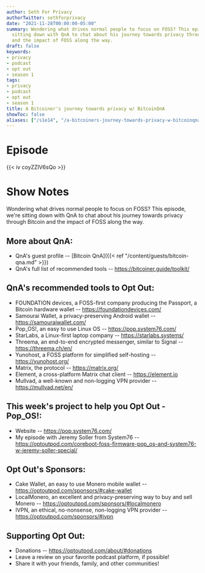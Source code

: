 ```yaml
---
author: Seth For Privacy
authorTwitter: sethforprivacy
date: "2021-11-28T00:00:00-05:00"
summary: Wondering what drives normal people to focus on FOSS? This episode, we're
  sitting down with QnA to chat about his journey towards privacy through Bitcoin
  and the impact of FOSS along the way.
draft: false
keywords:
- privacy
- podcast
- opt out
- season 1
tags:
- privacy
- podcast
- opt out
- season 1
title: A Bitcoiner's journey towards privacy w/ BitcoinQnA
showToc: false
aliases: ["/s1e14", "/a-bitcoiners-journey-towards-privacy-w-bitcoinqna"]
---
```


# Episode

<div id="buzzsprout-player-9626656"></div><script src="https://www.buzzsprout.com/1790481/9626656-a-bitcoiner-s-journey-towards-privacy-w-bitcoinqna.js?container_id=buzzsprout-player-9626656&player=small" type="text/javascript" charset="utf-8"></script>

{{< iv coyZZlV6sQo >}}

# Show Notes

Wondering what drives normal people to focus on FOSS? This episode, we're sitting down with QnA to chat about his journey towards privacy through Bitcoin and the impact of FOSS along the way.

## More about QnA:

- QnA's guest profile -- [Bitcoin QnA]({{< ref "/content/guests/bitcoin-qna.md" >}})
- QnA's full list of recommended tools -- https://bitcoiner.guide/toolkit/

## QnA's recommended tools to Opt Out:

- FOUNDATION devices, a FOSS-first company producing the Passport, a Bitcoin hardware wallet -- https://foundationdevices.com/
- Samourai Wallet, a privacy-preserving Android wallet -- https://samouraiwallet.com/
- Pop_OS!, an easy to use Linux OS -- https://pop.system76.com/
- StarLabs, a Linux-first laptop company -- https://starlabs.systems/
- Threema, an end-to-end encrypted messenger, similar to Signal -- https://threema.ch/en/
- Yunohost, a FOSS platform for simplified self-hosting -- https://yunohost.org/
- Matrix, the protocol -- https://matrix.org/
- Element, a cross-platform Matrix chat client -- https://element.io
- Mullvad, a well-known and non-logging VPN provider -- https://mullvad.net/en/

## This week's project to help you Opt Out - Pop_OS!:

- Website -- https://pop.system76.com/
- My episode with Jeremy Soller from System76 -- https://optoutpod.com/coreboot-foss-firmware-pop_os-and-system76-w-jeremy-soller-special/

## Opt Out's Sponsors:

- Cake Wallet, an easy to use Monero mobile wallet -- https://optoutpod.com/sponsors/#cake-wallet
- LocalMonero, an excellent and privacy-preserving way to buy and sell Monero -- https://optoutpod.com/sponsors/#localmonero
- IVPN, an ethical, no-nonsense, non-logging VPN provider -- https://optoutpod.com/sponsors/#ivpn

## Supporting Opt Out:

- Donations -- https://optoutpod.com/about/#donations
- Leave a review on your favorite podcast platform, if possible!
- Share it with your friends, family, and other communities!
